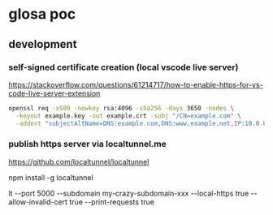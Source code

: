 # glosa poc

## development

### self-signed certificate creation (local vscode live server)

<https://stackoverflow.com/questions/61214717/how-to-enable-https-for-vs-code-live-server-extension>

```sh
openssl req -x509 -newkey rsa:4096 -sha256 -days 3650 -nodes \
  -keyout example.key -out example.crt -subj "/CN=example.com" \
  -addext "subjectAltName=DNS:example.com,DNS:www.example.net,IP:10.0.0.1"
```

### publish https server via localtunnel.me

<https://github.com/localtunnel/localtunnel>

npm install -g localtunnel

lt --port 5000 --subdomain my-crazy-subdomain-xxx --local-https true --allow-invalid-cert true --print-requests true

